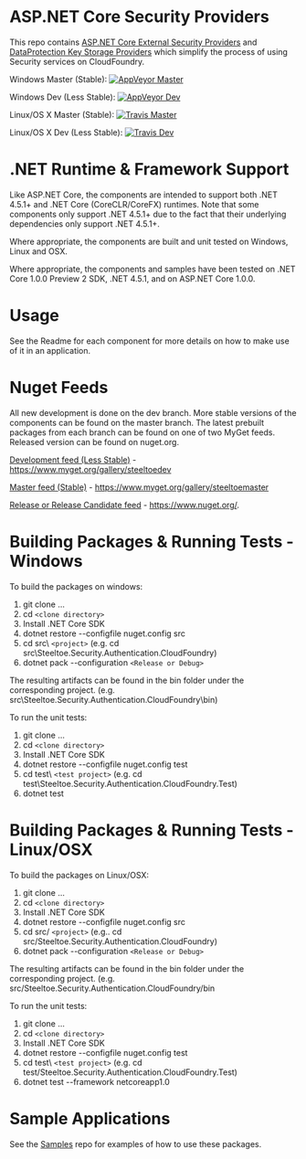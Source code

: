 # ASP.NET Core Security Providers

This repo contains [ASP.NET Core External Security Providers](https://github.com/aspnet/Security) and [DataProtection Key Storage Providers](https://github.com/aspnet/DataProtection) which simplify the process of using Security services on CloudFoundry.  

Windows Master (Stable): [![AppVeyor Master](https://ci.appveyor.com/api/projects/status/w27a5c4x64pd7jyq?svg=true)](https://ci.appveyor.com/project/steeltoe/security)

Windows Dev (Less Stable): [![AppVeyor Dev](https://ci.appveyor.com/api/projects/status/w27a5c4x64pd7jyq/branch/dev?svg=true)](https://ci.appveyor.com/project/steeltoe/security/branch/dev)

Linux/OS X Master (Stable): [![Travis Master](https://travis-ci.org/SteeltoeOSS/Security.svg?branch=master)](https://travis-ci.org/SteelToeOSS/Security)

Linux/OS X Dev (Less Stable):  [![Travis Dev](https://travis-ci.org/SteeltoeOSS/Security.svg?branch=dev)](https://travis-ci.org/SteelToeOSS/Security)

# .NET Runtime & Framework Support
Like ASP.NET Core, the components are intended to support both .NET 4.5.1+ and .NET Core (CoreCLR/CoreFX) runtimes.  Note that some components only support  .NET 4.5.1+ due to the fact that their underlying dependencies only support .NET 4.5.1+.

Where appropriate, the components are built and unit tested on Windows, Linux and OSX.

Where appropriate, the components and samples have been tested on .NET Core 1.0.0 Preview 2 SDK, .NET 4.5.1, and on ASP.NET Core 1.0.0.

# Usage
See the Readme for each component for more details on how to make use of it in an application.

# Nuget Feeds
All new development is done on the dev branch. More stable versions of the components can be found on the master branch. The latest prebuilt packages from each branch can be found on one of two MyGet feeds. Released version can be found on nuget.org.

[Development feed (Less Stable)](https://www.myget.org/gallery/steeltoedev) - https://www.myget.org/gallery/steeltoedev

[Master feed (Stable)](https://www.myget.org/gallery/steeltoemaster) - https://www.myget.org/gallery/steeltoemaster

[Release or Release Candidate feed](https://www.nuget.org/) - https://www.nuget.org/. 

# Building Packages & Running Tests - Windows
To build the packages on windows:

1. git clone ...
2. cd `<clone directory>`
3. Install .NET Core SDK
4. dotnet restore --configfile nuget.config src
5. cd src\ `<project>` (e.g. cd src\Steeltoe.Security.Authentication.CloudFoundry)
6. dotnet pack --configuration `<Release or Debug>` 

The resulting artifacts can be found in the bin folder under the corresponding project. (e.g. src\Steeltoe.Security.Authentication.CloudFoundry\bin)

To run the unit tests:

1. git clone ...
2. cd `<clone directory>`
3. Install .NET Core SDK 
4. dotnet restore --configfile nuget.config test
5. cd test\ `<test project>` (e.g. cd test\Steeltoe.Security.Authentication.CloudFoundry.Test)
6. dotnet test

# Building Packages & Running Tests - Linux/OSX
To build the packages on Linux/OSX: 

1. git clone ...
2. cd `<clone directory>`
3. Install .NET Core SDK
4. dotnet restore --configfile nuget.config src
5. cd src/ `<project>` (e.g.. cd src/Steeltoe.Security.Authentication.CloudFoundry)
6. dotnet pack --configuration `<Release or Debug>`

The resulting artifacts can be found in the bin folder under the corresponding project. (e.g. src/Steeltoe.Security.Authentication.CloudFoundry/bin

To run the unit tests: 

1. git clone ...
2. cd `<clone directory>`
3. Install .NET Core SDK 
4. dotnet restore --configfile nuget.config test
5. cd test\ `<test project>` (e.g. cd test/Steeltoe.Security.Authentication.CloudFoundry.Test)
6. dotnet test --framework netcoreapp1.0

# Sample Applications
See the [Samples](https://github.com/SteelToeOSS/Samples) repo for examples of how to use these packages.
